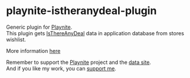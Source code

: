 # playnite-istheranydeal-plugin
Generic plugin for [Playnite](https://playnite).  
This plugin gets [IsThereAnyDeal](https://isthereanydeal.com/) data in application database from stores wishlist. 

More information [here](https://playnite.link/forum/thread-323.html)

Remember to support the [Playnite](https://www.patreon.com/playnite) project and the [data site](https://isthereanydeal.com/).  
And if you like my work, you can [support me](https://www.paypal.me/lacro59). 
